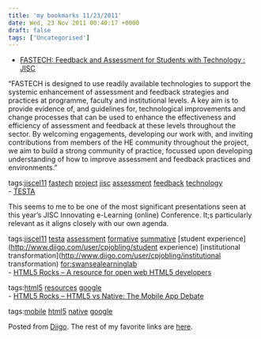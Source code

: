 ```yaml
---
title: 'my bookmarks 11/23/2011'
date: Wed, 23 Nov 2011 00:40:17 +0000
draft: false
tags: ['Uncategorised']
---
```


*   [FASTECH: Feedback and Assessment for Students with Technology : JISC](http://www.jisc.ac.uk/whatwedo/programmes/elearning/assessmentandfeedback/fastech.aspx)

“FASTECH is designed to use readily available technologies to support the systemic enhancement of assessment and feedback strategies and practices at programme, faculty and institutional levels. A key aim is to provide evidence of, and guidelines for, technological improvements and change processes that can be used to enhance the effectiveness and efficiency of assessment and feedback at these levels throughout the sector. By welcoming engagements, developing our work with, and inviting contributions from members of the HE community throughout the project, we aim to build a strong community of practice, focussed upon developing understanding of how to improve assessment and feedback practices and environments.”

tags:[jiscel11](http://www.diigo.com/user/cpjobling/jiscel11) [fastech](http://www.diigo.com/user/cpjobling/fastech) [project](http://www.diigo.com/user/cpjobling/project) [jisc](http://www.diigo.com/user/cpjobling/jisc) [assessment](http://www.diigo.com/user/cpjobling/assessment) [feedback](http://www.diigo.com/user/cpjobling/feedback) [technology](http://www.diigo.com/user/cpjobling/technology)  
\- [TESTA](http://www.testa.ac.uk)

This seems to me to be one of the most significant presentations seen at this year’s JISC Innovating e-Learning (online) Conference. It;s particularly relevant as it aligns closely with our own agenda.

tags:[jiscel11](http://www.diigo.com/user/cpjobling/jiscel11) [testa](http://www.diigo.com/user/cpjobling/testa) [assessment](http://www.diigo.com/user/cpjobling/assessment) [formative](http://www.diigo.com/user/cpjobling/formative) [summative](http://www.diigo.com/user/cpjobling/summative) [student experience](http://www.diigo.com/user/cpjobling/student experience) [institutional transformation](http://www.diigo.com/user/cpjobling/institutional transformation) [for:swansealearninglab](http://www.diigo.com/user/cpjobling/for:swansealearninglab)  
\- [HTML5 Rocks – A resource for open web HTML5 developers](http://www.html5rocks.com/en)

tags:[html5](http://www.diigo.com/user/cpjobling/html5) [resources](http://www.diigo.com/user/cpjobling/resources) [google](http://www.diigo.com/user/cpjobling/google)  
\- [HTML5 Rocks – HTML5 vs Native: The Mobile App Debate](http://www.html5rocks.com/en/mobile/nativedebate.html)

tags:[mobile](http://www.diigo.com/user/cpjobling/mobile) [html5](http://www.diigo.com/user/cpjobling/html5) [native](http://www.diigo.com/user/cpjobling/native) [google](http://www.diigo.com/user/cpjobling/google)

Posted from [Diigo](http://www.diigo.com). The rest of my favorite links are [here](http://www.diigo.com/user/cpjobling).